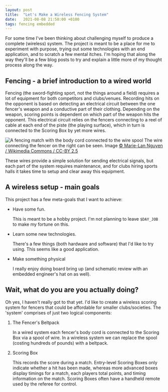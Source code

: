 ```yaml
---
layout: post
title:  "Let's Make a Wireless Fencing System"
date:   2021-08-08 21:50:00 +0100
tags: fencing embedded
---
```

For some time I've been thinking about challenging myself to produce a complete (wireless) system. The project is meant to be a place for me to experiment with purpose, trying out some technologies with an end application, and to scratch a few mental itches. I'm hoping that along the way they'll be a few blog posts to try and explain a little more of my thought process along the way.

## Fencing - a brief introduction to a wired world

Fencing (the sword-fighting sport, not the things around a field) requires a lot of equipment for both competitors and clubs/venues. Recording hits on the opponent is based on detecting an electrical circuit between the one fencer's weapon and a conductive part of their clothing. Depending on the weapon, scoring points is dependent on which part of the weapon hits the opponent. This electrical circuit relies on the fencers connecting to a reel of cable at each end of the piste (the playing surface), which in turn is connected to the Scoring Box by yet more wires.

![A fencing match with the body cord connected to the wire spool](https://upload.wikimedia.org/wikipedia/commons/1/10/Final_Trophee_Monal_2012_n08.jpg "Two fencers")
The wire connecting the fencer on the right can be seen. Image [© Marie-Lan Nguyen / Wikimedia Commons / CC-BY 2.5](https://en.wikipedia.org/wiki/Fencing)

These wires provide a simple solution for sending electrical signals, but each part of the system requires maintenance, and for clubs hiring sports halls it takes time to setup and clear away this equipment.

## A wireless setup - main goals

This project has a few meta-goals that I want to achieve:
-   Have some fun.
    
    This is meant to be a hobby project. I'm not planning to leave `$DAY_JOB` to make my fortune on this.
-   Learn some new technologies.

    There's a few things (both hardware and software) that I'd like to try using. This seems like a good application.
-   Make something physical

    I really enjoy doing board bring up (and schematic review with an embedded engineer's hat on as well).

## Wait, what do you are you actually doing?

Oh yes, I haven't really got to that yet. I'd like to create a wireless scoring system for fencers that could be affordable for smaller clubs/societies. The 'system' comprises of just two logical components:
1.  The Fencer's Beltpack

    In a wired system each fencer's body cord is connected to the Scoring Box via a spool of wire. In a wireless system we can replace the spool (costing hundreds of pounds) with a beltpack. 

2.  Scoring Box

    This records the score during a match. Entry-level Scoring Boxes only indicate whether a hit has been made, whereas more advanced boxes display timings for a match, each players total points, and timing information on the match. Scoring Boxes often have a handheld remote used by the referee for control.
